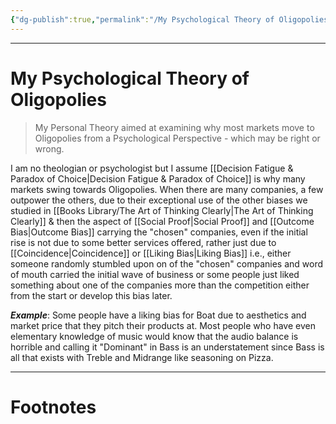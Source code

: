 ```yaml
---
{"dg-publish":true,"permalink":"/My Psychological Theory of Oligopolies/","tags":["Philosophy","Psychology"]}
---
```



---
# My Psychological Theory of Oligopolies
> My Personal Theory aimed at examining why most markets move to Oligopolies from a Psychological Perspective - which may be right or wrong.

I am no theologian or psychologist but I assume [[Decision Fatigue & Paradox of Choice\|Decision Fatigue & Paradox of Choice]] is why many markets swing towards Oligopolies. When there are many companies, a few outpower the others, due to their exceptional use of the other biases we studied in [[Books Library/The Art of Thinking Clearly\|The Art of Thinking Clearly]] & then the aspect of [[Social Proof\|Social Proof]] and [[Outcome Bias\|Outcome Bias]] carrying the "chosen" companies, even if the initial rise is not due to some better services offered, rather just due to [[Coincidence\|Coincidence]] or [[Liking Bias\|Liking Bias]] i.e., either someone randomly stumbled upon on of the "chosen" companies and word of mouth carried the initial wave of business or some people just liked something about one of the companies more than the competition either from the start or develop this bias later.

***Example***: Some people have a liking bias for Boat due to aesthetics and market price that they pitch their products at. Most people who have even elementary knowledge of music would know that the audio balance is horrible and calling it "Dominant" in Bass is an understatement since Bass is all that exists with Treble and Midrange like seasoning on Pizza.

---
# Footnotes